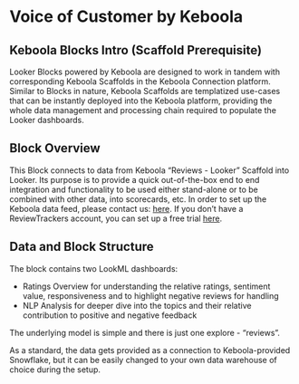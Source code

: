# Voice of Customer by Keboola

## Keboola Blocks Intro (Scaffold Prerequisite)
Looker Blocks powered by Keboola are designed to work in tandem with corresponding Keboola Scaffolds in the Keboola Connection platform. Similar to Blocks in nature, Keboola Scaffolds are templatized use-cases that can be instantly deployed into the Keboola platform, providing the whole data management and processing chain required to populate the Looker dashboards.

## Block Overview
This Block connects to data from Keboola “Reviews - Looker” Scaffold into Looker. Its purpose is to provide a quick out-of-the-box end to end integration and functionality to be used either stand-alone or to be combined with other data, into scorecards, etc. In order to set up the Keboola data feed, please contact us: [here](https://get.keboola.com/lookerblocks?block=rt_hospitality). If you don’t have a ReviewTrackers account, you can set up a free trial [here](https://www.reviewtrackers.com/request-demo/?utm_source=keboola&utm_medium=affiliate&utm_campaign=trial_link).

## Data and Block Structure
The block contains two LookML dashboards:
*  Ratings Overview for understanding the relative ratings, sentiment value, responsiveness and to highlight negative reviews for handling
*  NLP Analysis for deeper dive into the topics and their relative contribution to positive and negative feedback

The underlying model is simple and there is just one explore - “reviews”.

As a standard, the data gets provided as a connection to Keboola-provided Snowflake, but it can be easily changed to your own data warehouse of choice during the setup.

